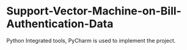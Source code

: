 # Support-Vector-Machine-on-Bill-Authentication-Data
Python Integrated tools, PyCharm is used to implement the project.
